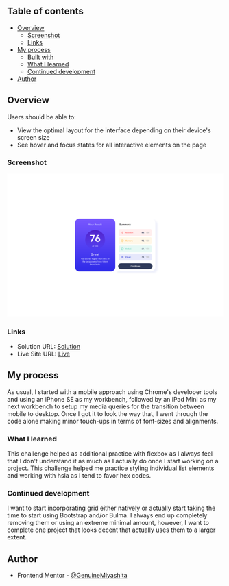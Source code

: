 ## Table of contents

- [Overview](#overview)
  - [Screenshot](#screenshot)
  - [Links](#links)
- [My process](#my-process)
  - [Built with](#built-with)
  - [What I learned](#what-i-learned)
  - [Continued development](#continued-development)
- [Author](#author)

## Overview

Users should be able to:

- View the optimal layout for the interface depending on their device's screen size
- See hover and focus states for all interactive elements on the page

### Screenshot

![](./assets/images/Final.png)

### Links

- Solution URL: [Solution](https://www.frontendmentor.io/solutions/qr-code-component-CdsTxIFAbA)
- Live Site URL: [Live](https://genuinemiyashita.github.io/Interactive-rating-component/)

## My process

As usual, I started with a mobile approach using Chrome's developer tools and using an iPhone SE as my workbench, followed by an iPad Mini as my next workbench to setup my media queries for the transition between mobile to desktop. Once I got it to look the way that, I went through the code alone making minor touch-ups in terms of font-sizes and alignments.

### What I learned

This challenge helped as additional practice with flexbox as I always feel that I don't understand it as much as I actually do once I start working on a project. This challenge helped me practice styling individual list elements and working with hsla as I tend to favor hex codes.

### Continued development

I want to start incorporating grid either natively or actually start taking the time to start using Bootstrap and/or Bulma. I always end up completely removing them or using an extreme minimal amount, however, I want to complete one project that looks decent that actually uses them to a larger extent.

## Author

- Frontend Mentor - [@GenuineMiyashita](https://www.frontendmentor.io/profile/GenuineMiyashita)
